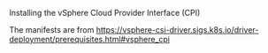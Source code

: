 Installing the vSphere Cloud Provider Interface (CPI)

The manifests are from https://vsphere-csi-driver.sigs.k8s.io/driver-deployment/prerequisites.html#vsphere_cpi